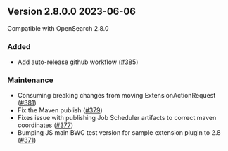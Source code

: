 ## Version 2.8.0.0 2023-06-06

Compatible with OpenSearch 2.8.0

### Added
* Add auto-release github workflow ([#385](https://github.com/opensearch-project/job-scheduler/pull/385))

### Maintenance
* Consuming breaking changes from moving ExtensionActionRequest ([#381](https://github.com/opensearch-project/job-scheduler/pull/381))
* Fix the Maven publish ([#379](https://github.com/opensearch-project/job-scheduler/pull/379))
* Fixes issue with publishing Job Scheduler artifacts to correct maven coordinates ([#377](https://github.com/opensearch-project/job-scheduler/pull/377))
* Bumping JS main BWC test version for sample extension plugin to 2.8 ([#371](https://github.com/opensearch-project/job-scheduler/pull/371))
